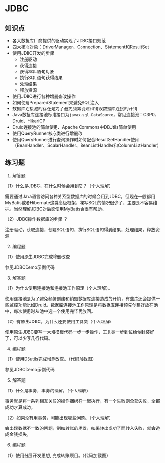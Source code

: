# JDBC

## 知识点

* 各大数据库厂商提供的驱动实现了JDBC接口规范
* 四大核心对象：DriverManager、Connection、Statement和ResultSet
* 使用JDBC开发的步骤
  * 注册驱动
  * 获得连接
  * 获得SQL语句对象
  * 执行SQL语句获得结果
  * 处理结果
  * 释放资源
* 使用JDBC进行各种增删查改操作
* 如何使用PreparedStatement来避免SQL注入
* 数据库连接池的存在是为了避免频繁创建和销毁数据库连接的开销
* Java数据库连接池标准接口为`javax.sql.DataSource`，常见连接池：C3P0、Druid、HikariCP
* Druid连接池的简单使用、Apache Commons中DBUtils简单使用
* 使用QueryRunner核心类进行增删改
* 使用QueryRunner进行查询操作时如何配合ResultSetHandler使用（BeanHandler、ScalarHandler、BeanListHandler和ColumnListHandler）

## 练习题

1. 解答题

（1）什么是JDBC，在什么时候会用到它？（个人理解）

需要通过Java语言访问各种关系型数据库的时候会用到JDBC，但现在一般都用MyBatis或者Hibernate这类高级框架，裸写SQL的情况很少了，主要是不容易维护。当然理解JDBC对后面使用MyBatis会很有帮助。

（2）JDBC操作数据库的步骤 ？

注册驱动，获取连接，创建SQL语句，执行SQL语句得到结果，处理结果，释放资源

2. 编程题

（1）使用原生JDBC完成增删改查

参见JDBCDemo示例代码

3. 解答题

（1）为什么使用连接池和连接池工作原理（个人理解）。

使用连接池是为了避免频繁创建和销毁数据库连接造成的开销，有些库还会提供一些监控功能比如Druid。数据库连接池工作原理是将数据库连接预先创建好放在池中，每次使用时从池中选一个使用完毕再放回。

（2）有原生JDBC，为什么还要使用工具类（个人理解）

使用原生JDBC要写一大堆模板代码一步一步操作，工具类一步到位给你封装好了，可以少写几行代码。

4. 编程题

（1）使用DButils完成增删改查。（代码加截图）

参见JDBCDemo示例代码

5. 解答题

（1）什么是事务，事务的理解。（个人理解）

事务就是将一系列相互关联的操作捆绑在一起执行，有一个失败则全部失败，全都成功才算成功。

（2）如果没有用事务，可能出现哪些问题。（个人理解）

会出现数据不一致的问题，例如转账的场景，如果转出成功了而转入失败，就会造成金钱损失。

6. 编程题

（1）使⽤分层开发思想, 完成转账项目。（代码加截图）